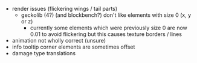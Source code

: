 - render issues (flickering wings / tail parts)
  - geckolib (4?) (and blockbench?) don't like elements with size 0 (x, y or z)
    - currently some elements which were previously size 0 are now 0.01 to avoid flickering but this causes texture borders / lines
- animation not wholly correct (unsure)
- info tooltip corner elements are sometimes offset
- damage type translations